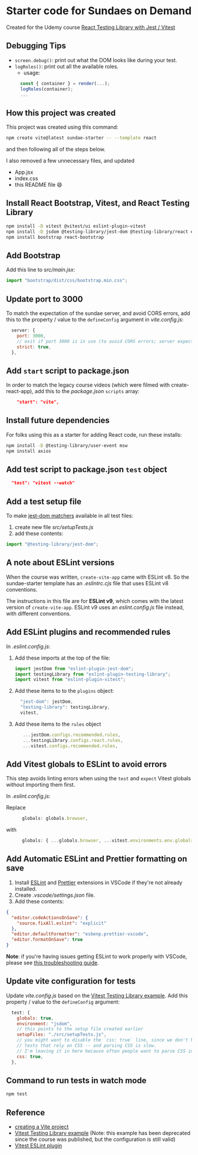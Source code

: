 # Starter code for Sundaes on Demand

Created for the Udemy course [React Testing Library with Jest / Vitest](https://www.udemy.com/course/react-testing-library)

## Debugging Tips

- `screen.debug()`: print out what the DOM looks like during your test.
- `logRoles()`: print out all the available roles.
  - usage:
  ```javascript
    const { container } = render(...);
    logRoles(container);
    ...
  ```

## How this project was created

This project was created using this command:

```sh
npm create vite@latest sundae-starter -- --template react
```

and then following all of the steps below.

I also removed a few unnecessary files, and updated

- App.jsx
- index.css
- this README file 😄

## Install React Bootstrap, Vitest, and React Testing Library

```sh
npm install -D vitest @vitest/ui eslint-plugin-vitest
npm install -D jsdom @testing-library/jest-dom @testing-library/react eslint-plugin-jest-dom eslint-plugin-testing-library
npm install bootstrap react-bootstrap
```

## Add Bootstrap

Add this line to _src/main.jsx_:

```js
import "bootstrap/dist/css/bootstrap.min.css";
```

## Update port to 3000

To match the expectation of the sundae server, and avoid CORS errors, add this to the property / value to the `defineConfig` argument in _vite.config.js_:

```js
  server: {
    port: 3000,
    // exit if port 3000 is in use (to avoid CORS errors; server expects port 3000)
    strict: true,
  },
```

## Add `start` script to package.json

In order to match the legacy course videos (which were filmed with create-react-app), add this to the _package.json_ `scripts` array:

```json
    "start": "vite",
```

## Install future dependencies

For folks using this as a starter for adding React code, run these installs:

```sh
npm install -D @testing-library/user-event msw
npm install axios
```

## Add test script to package.json `test` object

```json
  "test": "vitest --watch"
```

## Add a test setup file

To make [jest-dom matchers](https://github.com/testing-library/jest-dom#custom-matchers) available in all test files:

1. create new file _src/setupTests.js_
1. add these contents:

```js
import "@testing-library/jest-dom";
```

## A note about ESLint versions

When the course was written, `create-vite-app` came with ESLint v8. So the sundae-starter template has an _.eslintrc.cjs_ file that uses ESLint v8 conventions.

The instructions in this file are for **ESLint v9**, which comes with the latest version of `create-vite-app`. ESLint v9 uses an _eslint.config.js_ file instead, with different conventions.

## Add ESLint plugins and recommended rules

In _.eslint.config.js_:

1. Add these imports at the top of the file:

   ```js
   import jestDom from "eslint-plugin-jest-dom";
   import testingLibrary from "eslint-plugin-testing-library";
   import vitest from "eslint-plugin-vitest";
   ```

1. Add these items to to the `plugins` object:

   ```js
     "jest-dom": jestDom,
     "testing-library": testingLibrary,
     vitest,
   ```

1. Add these items to the `rules` object

   ```js
      ...jestDom.configs.recommended.rules,
      ...testingLibrary.configs.react.rules,
      ...vitest.configs.recommended.rules,
   ```

## Add Vitest globals to ESLint to avoid errors

This step avoids linting errors when using the `test` and `expect` Vitest globals without importing them first.

In _.eslint.config.js_:

Replace

```js
      globals: globals.browser,
```

with

```js
      globals: { ...globals.browser, ...vitest.environments.env.globals },
```

## Add Automatic ESLint and Prettier formatting on save

1. Install [ESLint](https://marketplace.visualstudio.com/items?itemName=dbaeumer.vscode-eslint) and [Prettier](https://marketplace.visualstudio.com/items?itemName=esbenp.prettier-vscode) extensions in VSCode if they're not already installed.
1. Create _.vscode/settings.json_ file.
1. Add these contents:

```json
{
  "editor.codeActionsOnSave": {
    "source.fixAll.eslint": "explicit"
  },
  "editor.defaultFormatter": "esbenp.prettier-vscode",
  "editor.formatOnSave": true
}
```

**Note**: if you're having issues getting ESLint to work properly with VSCode, please see [this troubleshooting guide](https://dev.to/bonnie/eslint-prettier-and-vscode-troubleshooting-ljh).

## Update vite configuration for tests

Update _vite.config.js_ based on the [Vitest Testing Library example](https://github.com/vitest-dev/vitest/blob/main/examples/react/vitest.config.ts). Add this property / value to the `defineConfig` argument:

```js
  test: {
    globals: true,
    environment: "jsdom",
    // this points to the setup file created earlier
    setupFiles: "./src/setupTests.js",
    // you might want to disable the `css: true` line, since we don't have
    // tests that rely on CSS -- and parsing CSS is slow.
    // I'm leaving it in here because often people want to parse CSS in tests.
    css: true,
  },
```

## Command to run tests in watch mode

```sh
npm test
```

## Reference

- [creating a Vite project](https://vitejs.dev/guide/#scaffolding-your-first-vite-project)
- [Vitest Testing Library example](https://github.com/vitest-dev/vitest/tree/2f0eee8e83d82f887a3f0cbe44e5aa774411e654/examples/react-testing-lib) (Note: this example has been deprecated since the course was published, but the configuration is still valid)
- [Vitest ESLint plugin](https://www.npmjs.com/package/eslint-plugin-vitest)
